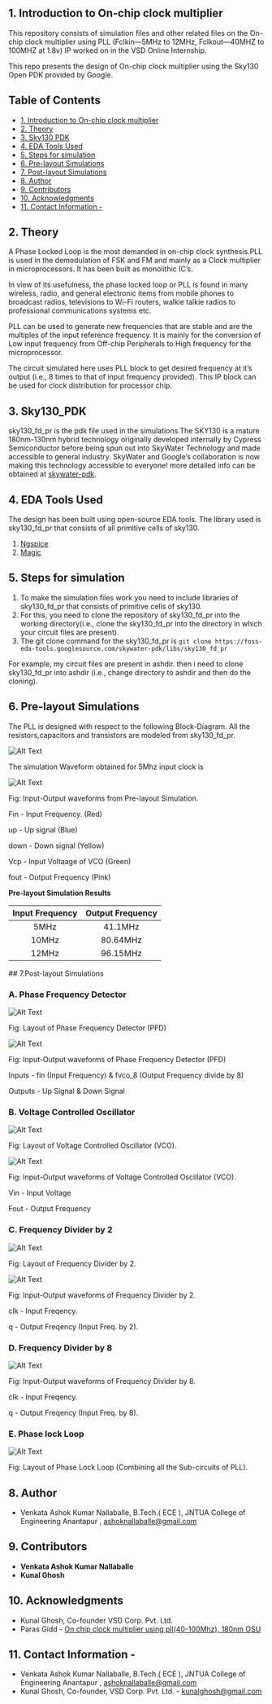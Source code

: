 ## 1. Introduction to On-chip clock multiplier
This repository consists of simulation files and other related files on the On-chip clock multiplier using PLL (Fclkin—5MHz to 12MHz, Fclkout—40MHZ to 100MHZ at 1.8v) IP worked on in the VSD Online Internship.

This repo presents the design of On-chip clock multiplier using the Sky130 Open PDK provided by Google. 


## Table of Contents
- [1. Introduction to On-chip clock multiplier](#1-introduction-to-On-chip-clock-multiplier)
- [2. Theory](#2-Theory)
- [3. Sky130 PDK](#3-Sky130-PDK)
- [4. EDA Tools Used](#4-eda-tools-used)
- [5. Steps for simulation](#5-Steps-for-simulation)
- [6. Pre-layout Simulations](#6-Pre-layout-Simulations)
- [7. Post-layout Simulations](#7-Post-layout-Simulations)
- [8. Author](#8-Author)
- [9. Contributors](#9-Contributors)
- [10. Acknowledgments](#10-acknowledgments)
- [11. Contact Information -](#11-contact-information--)

## 2. Theory

A Phase Locked Loop is the most demanded in on-chip clock synthesis.PLL is used in the demodulation of FSK and FM and mainly as a Clock multiplier in microprocessors. It has been built as monolithic IC’s.

In view of its usefulness, the phase locked loop or PLL is found in many wireless, radio, and general electronic items from mobile phones to broadcast radios, televisions to Wi-Fi routers, walkie talkie radios to professional communications systems etc.

PLL can be used to generate new frequencies that are stable and are the multiples of the input reference frequency. It is mainly for the conversion of Low input frequency from Off-chip Peripherals to High frequency for the microprocessor.

The circuit simulated here uses PLL block to get desired frequency at it’s output (i.e., 8 times to that of input frequency provided).
This IP block can be used for clock distribution for processor chip.  

## 3. Sky130_PDK
sky130_fd_pr is the pdk file used in the simulations.The SKY130 is a mature 180nm-130nm hybrid technology originally developed internally by Cypress Semiconductor before being spun out into SkyWater Technology and made accessible to general industry. SkyWater and Google’s collaboration is now making this technology accessible to everyone!
more detailed info can be obtained at [skywater-pdk](https://github.com/google/skywater-pdk).

## 4. EDA Tools Used 
The design has been built using open-source EDA tools. The library used is sky130_fd_pr that consists of all primitive cells of sky130.

1. [Ngspice](http://ngspice.sourceforge.net/download.html)
2. [Magic](http://opencircuitdesign.com/magic/)

## 5. Steps for simulation
1. To make the simulation files work you need to include libraries of sky130_fd_pr that consists of primitive cells of sky130.
2. For this, you need to clone the repository of sky130_fd_pr into the working directory(i.e., clone the sky130_fd_pr into the directory in which your circuit files are present).
3. The git clone command for the sky130_fd_pr is 
   `git clone https://foss-eda-tools.googlesource.com/skywater-pdk/libs/sky130_fd_pr  `

For example, my circuit files are present in ashdir. then i need to clone sky130_fd_pr into ashdir (i.e., change directory to ashdir and then do the cloning).


## 6. Pre-layout Simulations
The PLL is designed with respect to the following Block-Diagram. All the resistors,capacitors and transistors are modeled from sky130_fd_pr.


</p>

![Alt Text](https://github.com/parasgidd/avsdpll_3v3/blob/master/images/block_diagram.png)

</p>

The simulation Waveform obtained for 5Mhz input clock is
</p>

![Alt Text](https://github.com/ashokn414/avsdpll_01v8_sky130/blob/main/images/ngspice_sim_5mhz.PNG)

</p>

Fig: Input-Output waveforms from Pre-layout Simulation. </p> 
Fin - Input Frequency. (Red) </p> 
up - Up signal (Blue) </p> 
down - Down signal (Yellow) </p> 
Vcp - Input Voltaage of VCO (Green) </p> 
fout - Output Frequency (Pink) </p> 
</p>



</p>
</p>

**Pre-layout Simulation Results**

</p>

| Input Frequency | Output Frequency |
| :---:  | :-: |
|5MHz|41.1MHz|
|10MHz|80.64MHz|
|12MHz|96.15MHz|

</p>
## 7.Post-layout Simulations

### A. Phase Frequency Detector
![Alt Text](https://github.com/ashokn414/avsdpll_01v8_sky130/blob/main/post_layout_simulations/pfd/pfd.PNG)

</p>

Fig: Layout of Phase Frequency Detector (PFD)
</p>
</p>

![Alt Text](https://github.com/ashokn414/avsdpll_01v8_sky130/blob/main/post_layout_simulations/pfd/pfdw.PNG)

</p>
Fig: Input-Output waveforms of Phase Frequency Detector (PFD) </p>
     Inputs - fin (Input Frequency) &
              fvco_8 (Output Frequency divide by 8) </p> </p>
     Outputs - Up Signal &
               Down Signal         </p>
</p>
</p>

### B. Voltage Controlled Oscillator

![Alt Text](https://github.com/ashokn414/avsdpll_01v8_sky130/blob/main/post_layout_simulations/vco/vco.PNG)

</p>
Fig: Layout of Voltage Controlled Oscillator (VCO).

</p>
</p>

![Alt Text](https://github.com/ashokn414/avsdpll_01v8_sky130/blob/main/post_layout_simulations/vco/vcow.PNG)

</p>

Fig: Input-Output waveforms of Voltage Controlled Oscillator (VCO). </p>
Vin - Input Voltage </p>
Fout - Output Frequency
</p>
</p>

### C. Frequency Divider by 2

![Alt Text](https://github.com/ashokn414/avsdpll_01v8_sky130/blob/main/post_layout_simulations/freqdiv2/freqdiv2.PNG)
</p>
Fig: Layout of Frequency Divider by 2. </p> 
</p>

![Alt Text](https://github.com/ashokn414/avsdpll_01v8_sky130/blob/main/post_layout_simulations/freqdiv2/freqdiv2w.PNG)

</p>

Fig: Input-Output waveforms of Frequency Divider by 2. </p>

clk - Input Freqency. </p>
q - Output Freqency (Input Freq. by 2). </p>
</p>

### D. Frequency Divider by 8

![Alt Text](https://github.com/ashokn414/avsdpll_01v8_sky130/blob/main/post_layout_simulations/freqdiv2/freqdiv8w.PNG)

</p>

Fig: Input-Output waveforms of Frequency Divider by 8. </p>

clk - Input Freqency. </p>
q - Output Freqency (Input Freq. by 8). </p>

</p>
</p>

### E. Phase lock Loop 

![Alt Text](https://github.com/ashokn414/avsdpll_01v8_sky130/blob/main/post_layout_simulations/pll/pll.PNG)

</p>

</p>

Fig: Layout of Phase Lock Loop (Combining all the Sub-circuits of PLL). 

</p> 

</p>

## 8. Author
- Venkata Ashok Kumar Nallaballe, B.Tech.( ECE ), JNTUA College of Engineering Anantapur , ashoknallaballe@gmail.com

## 9. Contributors 

- **Venkata Ashok Kumar Nallaballe** 
- **Kunal Ghosh** 

## 10. Acknowledgments
- Kunal Ghosh, Co-founder VSD Corp. Pvt. Ltd.
- Paras Gidd - [On chip clock multiplier using pll(40-100Mhz), 180nm OSU](https://github.com/parasgidd/avsdpll_3v3)


## 11. Contact Information - 
 - Venkata Ashok Kumar Nallaballe, B.Tech.( ECE ), JNTUA College of Engineering Anantapur , ashoknallaballe@gmail.com
 - Kunal Ghosh, Co-founder, VSD Corp. Pvt. Ltd. - kunalghosh@gmail.com
 

